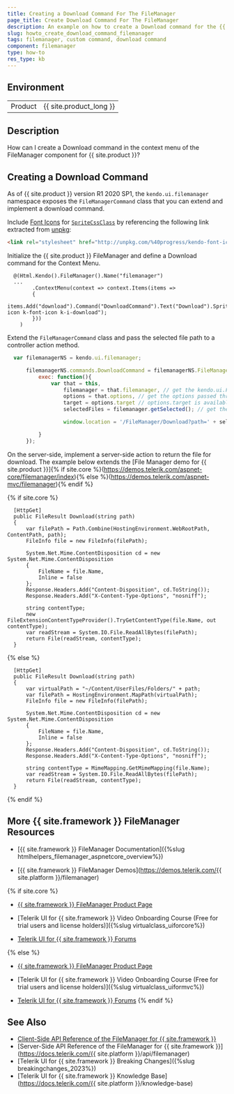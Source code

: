 ```yaml
---
title: Creating a Download Command For The FileManager
page_title: Create Download Command For The FileManager
description: An example on how to create a Download command for the {{ site.product }} FileManager. Follow the steps in the Knowledge Base section of the {{ site.product }} components.
slug: howto_create_download_command_filemanager
tags: filemanager, custom command, download command
component: filemanager
type: how-to
res_type: kb
---
```



## Environment

<table>
 <tr>
  <td>Product</td>
  <td>{{ site.product_long }}</td>
 </tr>
</table>

## Description

How can I create a Download command in the context menu of the FileManager component for {{ site.product }}?

## Creating a Download Command

As of {{ site.product }} version R1 2020 SP1, the `kendo.ui.filemanager` namespace exposes the `FileManagerCommand` class that you can extend and implement a download command.

Include [Font Icons](https://www.telerik.com/design-system/docs/foundation/iconography/font-icons/#usage) for [`SpriteCssClass`](https://docs.telerik.com/kendo-ui/api/javascript/ui/filemanager/configuration/contextmenu.items.spritecssclass) by referencing the following link extracted from [unpkg](https://unpkg.com/):

```html
<link rel="stylesheet" href="http://unpkg.com/%40progress/kendo-font-icons/dist/index.css" rel="stylesheet" type="text/css" />
```

Initialize the {{ site.product }} FileManager and define a Download command for the Context Menu.

```View
  @(Html.Kendo().FileManager().Name("filemanager")
  ...
        .ContextMenu(context => context.Items(items =>
        {
            items.Add("download").Command("DownloadCommand").Text("Download").SpriteCssClass("k-icon k-font-icon k-i-download");
        }))
    )
```

Extend the `FileManagerCommand` class and pass the selected file path to a controller action method.

```javascript
  var filemanagerNS = kendo.ui.filemanager;

      filemanagerNS.commands.DownloadCommand = filemanagerNS.FileManagerCommand.extend({
          exec: function(){
              var that = this,
                  filemanager = that.filemanager, // get the kendo.ui.FileManager instance
                  options = that.options, // get the options passed through the tool
                  target = options.target // options.target is available only when command is executed from the context menu
                  selectedFiles = filemanager.getSelected(); // get the selected files

                  window.location = '/FileManager/Download?path=' + selectedFiles[0].path;

          }
      });
```

On the server-side, implement a server-side action to return the file for download. The example below extends the [File Manager demo for {{ site.product }}]{% if site.core %}(https://demos.telerik.com/aspnet-core/filemanager/index){% else %}(https://demos.telerik.com/aspnet-mvc/filemanager){% endif %}

{% if site.core %}
```Controller
  [HttpGet]
  public FileResult Download(string path)
  {
      var filePath = Path.Combine(HostingEnvironment.WebRootPath, ContentPath, path);
      FileInfo file = new FileInfo(filePath);

      System.Net.Mime.ContentDisposition cd = new System.Net.Mime.ContentDisposition
      {
          FileName = file.Name,
          Inline = false
      };
      Response.Headers.Add("Content-Disposition", cd.ToString());
      Response.Headers.Add("X-Content-Type-Options", "nosniff");

      string contentType;
      new FileExtensionContentTypeProvider().TryGetContentType(file.Name, out contentType);
      var readStream = System.IO.File.ReadAllBytes(filePath);
      return File(readStream, contentType);
  }
```
{% else %}
```Controller
  [HttpGet]
  public FileResult Download(string path)
  {
      var virtualPath = "~/Content/UserFiles/Folders/" + path;
      var filePath = HostingEnvironment.MapPath(virtualPath);
      FileInfo file = new FileInfo(filePath);

      System.Net.Mime.ContentDisposition cd = new System.Net.Mime.ContentDisposition
      {
          FileName = file.Name,
          Inline = false
      };
      Response.Headers.Add("Content-Disposition", cd.ToString());
      Response.Headers.Add("X-Content-Type-Options", "nosniff");

      string contentType = MimeMapping.GetMimeMapping(file.Name);
      var readStream = System.IO.File.ReadAllBytes(filePath);
      return File(readStream, contentType);
  }
```
{% endif %}

## More {{ site.framework }} FileManager Resources

* [{{ site.framework }} FileManager Documentation]({%slug htmlhelpers_filemanager_aspnetcore_overview%})

* [{{ site.framework }} FileManager Demos](https://demos.telerik.com/{{ site.platform }}/filemanager)

{% if site.core %}
* [{{ site.framework }} FileManager Product Page](https://www.telerik.com/aspnet-core-ui/file-manager)

* [Telerik UI for {{ site.framework }} Video Onboarding Course (Free for trial users and license holders)]({%slug virtualclass_uiforcore%})

* [Telerik UI for {{ site.framework }} Forums](https://www.telerik.com/forums/aspnet-core-ui)

{% else %}
* [{{ site.framework }} FileManager Product Page](https://www.telerik.com/aspnet-mvc/file-manager)

* [Telerik UI for {{ site.framework }} Video Onboarding Course (Free for trial users and license holders)]({%slug virtualclass_uiformvc%})

* [Telerik UI for {{ site.framework }} Forums](https://www.telerik.com/forums/aspnet-mvc)
{% endif %}

## See Also

* [Client-Side API Reference of the FileManager for {{ site.framework }}](https://docs.telerik.com/kendo-ui/api/javascript/ui/filemanager)
* [Server-Side API Reference of the FileManager for {{ site.framework }}](https://docs.telerik.com/{{ site.platform }}/api/filemanager)
* [Telerik UI for {{ site.framework }} Breaking Changes]({%slug breakingchanges_2023%})
* [Telerik UI for {{ site.framework }} Knowledge Base](https://docs.telerik.com/{{ site.platform }}/knowledge-base)
